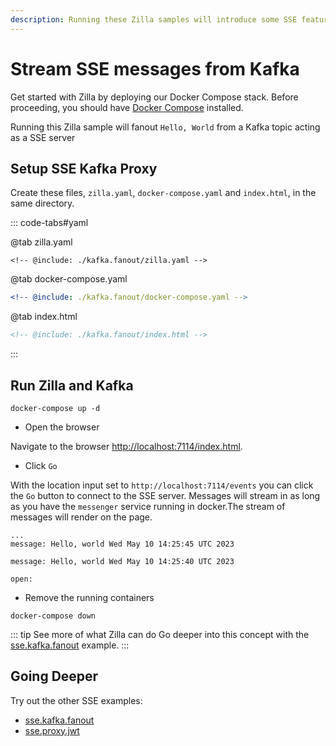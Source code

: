```yaml
---
description: Running these Zilla samples will introduce some SSE features.
---
```


# Stream SSE messages from Kafka

Get started with Zilla by deploying our Docker Compose stack. Before proceeding, you should have [Docker Compose](https://docs.docker.com/compose/gettingstarted/) installed.

Running this Zilla sample will fanout `Hello, World` from a Kafka topic acting as a SSE server

## Setup SSE Kafka Proxy

Create these files, `zilla.yaml`, `docker-compose.yaml` and `index.html`, in the same directory.

::: code-tabs#yaml

@tab zilla.yaml

```yaml{19-24,56-60}
<!-- @include: ./kafka.fanout/zilla.yaml -->
```

@tab docker-compose.yaml

```yaml
<!-- @include: ./kafka.fanout/docker-compose.yaml -->
```

@tab index.html

```html
<!-- @include: ./kafka.fanout/index.html -->
```

:::

## Run Zilla and Kafka

```bash:no-line-numbers
docker-compose up -d
```

- Open the browser

Navigate to the browser [http://localhost:7114/index.html](http://localhost:7114/index.html).

- Click `Go`

With the location input set to `http://localhost:7114/events` you can click the `Go` button to connect to the SSE server. Messages will stream in as long as you have the `messenger` service running in docker.The stream of messages will render on the page.

```output:no-line-numbers
...
message: Hello, world Wed May 10 14:25:45 UTC 2023

message: Hello, world Wed May 10 14:25:40 UTC 2023

open:
```

- Remove the running containers

```bash:no-line-numbers
docker-compose down
```

::: tip See more of what Zilla can do
Go deeper into this concept with the [sse.kafka.fanout](https://github.com/aklivity/zilla-examples/tree/main/sse.kafka.fanout) example.
:::

## Going Deeper

Try out the other SSE examples:

- [sse.kafka.fanout](https://github.com/aklivity/zilla-examples/tree/main/sse.kafka.fanout)
- [sse.proxy.jwt](https://github.com/aklivity/zilla-examples/tree/main/sse.proxy.jwt)
